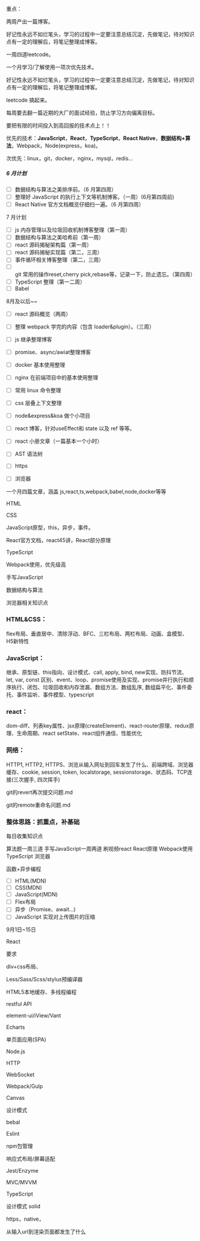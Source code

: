 重点：

两周产出一篇博客。

好记性永远不如烂笔头，学习的过程中一定要注意总结沉淀，先做笔记，待对知识点有一定的理解后，将笔记整理成博客。

一周四道leetcode。



一个月学习/了解使用一项次优先技术。

好记性永远不如烂笔头，学习的过程中一定要注意总结沉淀，先做笔记，待对知识点有一定的理解后，将笔记整理成博客。

leetcode 搞起来。

每周要去翻一篇近期的大厂的面试经验，防止学习方向偏离目标。

要把有限的时间投入到高回报的技术点上！！

优先的技术：**JavaScript**，**React**，**TypeScript**，**React Native**，**数据结构+算法**，Webpack，Node(express，koa)。

次优先：linux，git，docker，nginx，mysql，redis...



##### 6 月计划

- [ ] 数据结构与算法之美排序前。（6 月第四周）
- [ ] 整理好 JavaScript 的执行上下文等机制博客。（一周）(6月第四周前)
- [ ] React Native 官方文档概览仔细扫一遍。（6 月第四周）

7 月计划

- [ ] js 内存管理以及垃圾回收机制博客整理（第一周）
- [ ] 数据结构与算法之美哈希前（第一周）
- [ ] react 源码揭秘架构篇（第一周）
- [ ] react 源码揭秘实现篇（第二，三周）
- [ ] 事件循环相关博客整理（第二，三周）
- [ ] git 常用的操作reset,cherry pick,rebase等，记录一下，防止遗忘。（第四周）
- [ ] TypeScript 整理（第一二周）
- [ ] Babel

8月及以后~~

- [ ] react 源码概览（两周）
- [ ] 整理 webpack 学完的内容（包含 loader&plugin）。（三周）
- [ ] js 继承整理博客
- [ ] promise、async/awiat整理博客
- [ ] docker 基本使用整理
- [ ] nginx 在前端项目中的基本使用整理
- [ ] 常用 linux 命令整理
- [ ] css 层叠上下文整理
- [ ] node&express&koa 做个小项目
- [ ] react 博客，针对useEffect和 state 以及 ref 等等。
- [ ] react 小册文章（一篇基本一个小时）
- [ ] AST 语法树
- [ ] https
- [ ] 浏览器



一个月四篇文章，涵盖 js,react,ts,webpack,babel,node,docker等等






HTML

CSS

JavaScript原型，this，异步，事件。

React官方文档，react45讲，React部分原理

TypeScript

Webpack使用，优先级高

手写JavaScript

数据结构与算法

浏览器相关知识点



### HTML&CSS：

flex布局、垂直居中、清除浮动、BFC、三栏布局、两栏布局、动画、盒模型、H5新特性

### JavaScript：

继承、原型链、this指向、设计模式、call, apply, bind, new实现、防抖节流、let, var, const 区别、event、loop、promise使用及实现、promise并行执行和顺序执行、闭包、垃圾回收和内存泄漏、数组方法、数组乱序, 数组扁平化、事件委托、事件监听、事件模型、typescript

### react：

dom-diff、列表key属性、jsx原理(createElement)、react-router原理、redux原理、生命周期、react setState、react组件通信、性能优化

### 网络：

HTTP1, HTTP2, HTTPS、浏览从输入网址到回车发生了什么、前端跨域、浏览器缓存、cookie, session, token, localstorage, sessionstorage、状态码、TCP连接(三次握手, 四次挥手)



git的revert再次提交问题.md

git的remote重命名问题.md


### 整体思路：抓重点，补基础

每日收集知识点

算法题一周三道
手写JavaScript一周两道
刷视频react
React原理
Webpack使用
TypeScript
浏览器





函数+异步编程

- [ ] HTML(MDN)
- [ ] CSS(MDN)
- [ ] JavaScript(MDN)
- [ ] Flex布局
- [ ] 异步（Promise、await...)
- [ ] JavaScript 实现对上传图片的压缩

9月1日~15日

React


要求

div+css布局、

Less/Sass/Scss/stylus预编译器

HTML5本地缓存、多线程编程

restful API

element-ui/iView/Vant

Echarts

单页面应用(SPA)

Node.js

HTTP

WebSocket

Webpack/Gulp

Canvas

设计模式

bebal

Eslint

npm包管理

响应式布局/屏幕适配

Jest/Enzyme

MVC/MVVM

TypeScript

设计模式 solid

https，native，

从输入url到渲染页面都发生了什么
